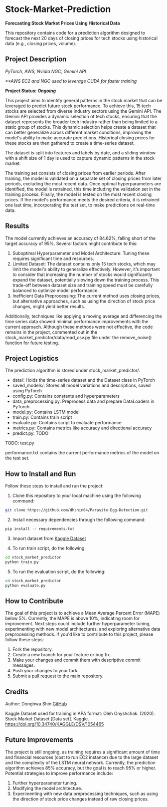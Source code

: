 # Stock-Market-Prediction

**Forecasting Stock Market Prices Using Historical Data**

This repository contains code for a prediction algorithm designed to forecast the next 20 days of closing prices for tech stocks using historical data (e.g., closing prices, volume).

## Project Description

_PyTorch, AWS, Nvidia NGC, Gemini API_

_\*\*AWS EC2 and NGC used to leverage CUDA for faster training_

**Project Status: _Ongoing_**

This project aims to identify general patterns in the stock market that can be leveraged to predict future stock performance. To achieve this, 15 tech stocks are selected from diverse industry sectors using the Gemini API. The Gemini API provides a dynamic selection of tech stocks, ensuring that the dataset represents the broader tech industry rather than being limited to a static group of stocks. This dynamic selection helps create a dataset that can better generalize across different market conditions, improving the model's ability to make accurate predictions. Historical closing prices for these stocks are then gathered to create a time-series dataset.

The dataset is split into features and labels by date, and a sliding window with a shift size of 1 day is used to capture dynamic patterns in the stock market.

The training set consists of closing prices from earlier periods. After training, the model is validated on a separate set of closing prices from later periods, excluding the most recent data. Once optimal hyperparameters are identified, the model is retrained, this time including the validation set in the training process. Finally, the model is tested on the most recent closing prices. If the model's performance meets the desired criteria, it is retrained one last time, incorporating the test set, to make predictions on real-time data.

## Results

The model currently achieves an accuracy of 84.62%, falling short of the target accuracy of 95%. Several factors might contribute to this:

1. Suboptimal Hyperparameter and Model Architecture: Tuning these requires significant time and resources.
2. Limited Dataset: The dataset contains only 15 tech stocks, which may limit the model's ability to generalize effectively. However, it’s important to consider that increasing the number of stocks would significantly expand the dataset, potentially slowing down the training process. This trade-off between dataset size and training speed must be carefully balanced to optimize model performance.
3. Inefficient Data Preprocessing: The current method uses closing prices, but alternative approaches, such as using the direction of stock price changes, might yield better results.

Additionally, techniques like applying a moving average and differencing the time series data showed minimal performance improvements with the current approach. Although these methods were not effective, the code remains in the project, commented out in the stock_market_predictor/data/read_csv.py file under the remove_noise() function for future testing.

## Project Logistics

The prediction algorithm is stored under stock_market_predictor/.

- data/: Holds the time-series dataset and the Dataset class in PyTorch
- saved_models/: Stores all model variations and descriptions, saved using PyTorch
- config.py: Contains constants and hyperparameters
- data_preprocessing.py: Preprocess data and prepare DataLoaders in PyTorch
- model.py: Contains LSTM model
- train.py: Contains train script
- evaluate.py: Contains script to evaluate performance
- metrics.py: Contains metrics like accuracy and directional accuracy
- predict.py: TODO

TODO: test.py

performance.txt contains the current performance metrics of the model on the test set.

## How to Install and Run

Follow these steps to install and run the project:

1. Clone this repository to your local machine using the following command:

```bash
git clone https://github.com/dhshin04/Parasite-Egg-Detection.git
```

2. Install necessary dependencies through the following command:

```bash
pip install -r requirements.txt
```

3. Import dataset from [Kaggle Dataset](https://www.kaggle.com/datasets/jacksoncrow/stock-market-dataset)

4. To run train script, do the following:

```bash
cd stock_market_predictor
python train.py
```

5. To run the evaluation script, do the following:

```bash
cd stock_market_predictor
python evaluate.py
```

## How to Contribute

The goal of this project is to achieve a Mean Average Percent Error (MAPE) below 5%. Currently, the MAPE is above 10%, indicating room for improvement. Next steps could include further hyperparameter tuning, experimenting with new model architectures, and exploring alternative data preprocessing methods. If you'd like to contribute to this project, please follow these steps:

1. Fork the repository.
2. Create a new branch for your feature or bug fix.
3. Make your changes and commit them with descriptive commit messages.
4. Push your changes to your fork.
5. Submit a pull request to the main repository.

## Credits

Author: Donghwa Shin [GitHub](https://github.com/dhshin04)

Kaggle Dataset used for training in APA format:
Oleh Onyshchak. (2020). Stock Market Dataset [Data set]. Kaggle. https://doi.org/10.34740/KAGGLE/DSV/1054465

## Future Improvements

The project is still ongoing, as training requires a significant amount of time and financial resources (cost to run EC2 instance) due to the large dataset and the complexity of the LSTM neural network. Currently, the prediction algorithm achieves 85% accuracy, but the goal is to reach 95% or higher. Potential strategies to improve performance include:

1. Further hyperparameter tuning.
2. Modifying the model architecture.
3. Experimenting with new data preprocessing techniques, such as using the direction of stock price changes instead of raw closing prices.
